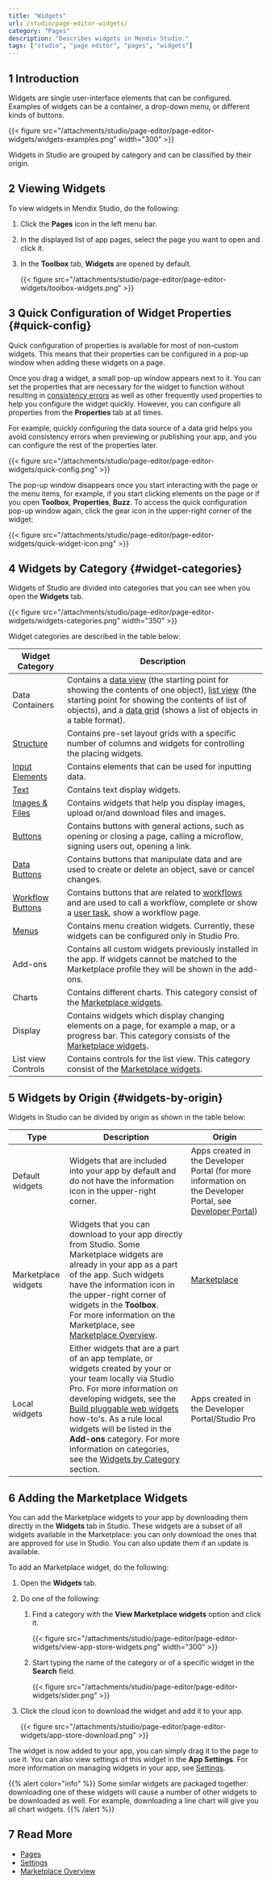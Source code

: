 ```yaml
---
title: "Widgets"
url: /studio/page-editor-widgets/
category: "Pages"
description: "Describes widgets in Mendix Studio."
tags: ["studio", "page editor", "pages", "widgets"]
---
```


## 1 Introduction

Widgets are single user-interface elements that can be configured. Examples of widgets can be a container, a drop-down menu, or different kinds of buttons.

{{< figure src="/attachments/studio/page-editor/page-editor-widgets/widgets-examples.png"   width="300"  >}}

Widgets in Studio are grouped by category and can be classified by their origin.

## 2 Viewing Widgets

To view widgets in Mendix Studio, do the following:

1. Click the **Pages** icon in the left menu bar.
2. In the displayed list of app pages, select the page you want to open and click it.
3. In the **Toolbox** tab, **Widgets** are opened by default.

    {{< figure src="/attachments/studio/page-editor/page-editor-widgets/toolbox-widgets.png" >}}

## 3 Quick Configuration of Widget Properties {#quick-config}

Quick configuration of properties is available for most of non-custom widgets. This means that their properties can be configured in a pop-up window when adding these widgets on a page. 

Once you drag a widget, a small pop-up window appears next to it. You can set the properties that are necessary for the widget to function without resulting in [consistency errors](/studio/consistency-errors/) as well as other frequently used properties to help you configure the widget quickly. However, you can configure all properties from the **Properties** tab at all times. 

For example, quickly configuring the data source of a data grid helps you avoid consistency errors when previewing or publishing your app, and you can configure the rest of the properties later.

{{< figure src="/attachments/studio/page-editor/page-editor-widgets/quick-config.png" >}}

The pop-up window disappears once you start interacting with the page or the menu items, for example, if you start clicking elements on the page or if you open **Toolbox**, **Properties**, **Buzz**. To access the quick configuration pop-up window again, click the gear icon in the upper-right corner of the widget:

{{< figure src="/attachments/studio/page-editor/page-editor-widgets/quick-widget-icon.png" >}}

## 4 Widgets by Category {#widget-categories}

Widgets of Studio are divided into categories that you can see when you open the **Widgets** tab.

{{< figure src="/attachments/studio/page-editor/page-editor-widgets/widgets-categories.png"   width="350"  >}}

Widget categories are described in the table below:

| Widget Category                                        | Description                                                  |
| ------------------------------------------------------ | ------------------------------------------------------------ |
| Data Containers                                        | Contains a [data view](/studio/page-editor-data-view-list-view/) (the starting point for showing the contents of one object),  [list view](/studio/page-editor-data-view-list-view/) (the starting point for showing the contents of list of objects), and a [data grid](/studio/page-editor-data-grid/) (shows a list of objects in a table format). |
| [Structure](/studio/page-editor-widgets-structure/)             | Contains pre-set layout grids with a specific number of columns and widgets for controlling the placing widgets. |
| [Input Elements](/studio/page-editor-widgets-input-elements/)   | Contains elements that can be used for inputting data.       |
| [Text](/studio/page-editor-widgets-text/)                       | Contains text display widgets.                               |
| [Images & Files](/studio/page-editor-widgets-images-and-files/) | Contains widgets that help you display images, upload or/and download files and images. |
| [Buttons](/studio/page-editor-widgets-buttons/)                 | Contains buttons with general actions, such as opening or closing a page, calling a microflow, signing users out, opening a link. |
| [Data Buttons](/studio/page-editor-widgets-buttons/)            | Contains buttons that manipulate data and are used to create or delete an object, save or cancel changes. |
| [Workflow Buttons](/studio/page-editor-widgets-buttons/)        | Contains buttons that are related to [workflows](/studio/workflows/) and are used to call  a workflow, complete or show a [user task](/studio/workflows-user-task/), show a workflow page. |
| [Menus](/refguide/menu-widgets/)                        | Contains menu creation widgets. Currently, these widgets can be configured only in Studio Pro. |
| Add-ons                                                | Contains all custom widgets previously installed in the app. If widgets cannot be matched to the Marketplace profile they will be shown in the add-ons. |
| Charts                                                 | Contains different charts. This category consist of the [Marketplace widgets](#app-store-widgets). |
| Display                                                | Contains widgets which display changing elements on a page, for example a map, or a progress bar. This category consists of the [Marketplace widgets](#app-store-widgets). |
| List view Controls                                     | Contains controls for the list view. This category consist of the [Marketplace widgets](#app-store-widgets). |

## 5 Widgets by Origin {#widgets-by-origin}

Widgets in Studio can be divided by origin as shown in the table below:

| Type                                                | Description                                                  | Origin                                                       |
| --------------------------------------------------- | ------------------------------------------------------------ | ------------------------------------------------------------ |
| Default widgets                                     | Widgets that are included into your app by default and do not have the information icon in the upper-right corner. | Apps created in the Developer Portal (for more information on the Developer Portal, see [Developer Portal](/developerportal/)) |
| Marketplace widgets<a name="app-store-widgets"></a> | Widgets that you can download to your app directly from Studio. Some Marketplace widgets are already in your app as a part of the app. Such widgets have the information icon in the upper-right corner of widgets in the **Toolbox**. <br />For more information on the Marketplace, see [Marketplace Overview](/appstore/general/app-store-overview/). | [Marketplace](/appstore/)                               |
| Local widgets                                       | Either widgets that are a part of an app template, or widgets created by your or your team locally via Studio Pro. For more information on developing widgets, see the [Build pluggable web widgets](/howto/extensibility/pluggable-widgets/) how-to's. As a rule local widgets will be listed in the **Add-ons** category. For more information on categories, see the [Widgets by Category](#widget-categories) section. | Apps created in the  Developer Portal/Studio Pro             |

## 6 Adding the Marketplace Widgets

You can add the Marketplace widgets to your app by downloading them directly in the **Widgets** tab in Studio. These widgets are a subset of all widgets available in the Marketplace: you can only download the ones that are approved for use in Studio. You can also update them if an update is available.

To add an Marketplace widget, do the following:

1. Open the **Widgets** tab.
2. Do one of the following: <br />

    1. Find a category with the **View Marketplace widgets** option and click it.  <br />

        {{< figure src="/attachments/studio/page-editor/page-editor-widgets/view-app-store-widgets.png"   width="300"  >}}<br />

    1. Start typing the name of the category or of a specific widget in the **Search** field. <br />

        {{< figure src="/attachments/studio/page-editor/page-editor-widgets/slider.png" >}}

3. Click the cloud icon to download the widget and add it to your app.

    {{< figure src="/attachments/studio/page-editor/page-editor-widgets/app-store-download.png" >}}

The widget is now added to your app, you can simply drag it to the page to use it. You can also view settings of this widget in the **App Settings**.  For more information on managing widgets in your app, see [Settings](/studio/settings/).

{{% alert color="info" %}}
Some similar widgets are packaged together: downloading one of these widgets will cause a number of other widgets to be downloaded as well. For example, downloading a line chart will give you all chart widgets.
{{% /alert %}}

## 7 Read More 

* [Pages](/studio/page-editor/)
* [Settings](/studio/settings/)
* [Marketplace Overview](/appstore/general/app-store-overview/)
